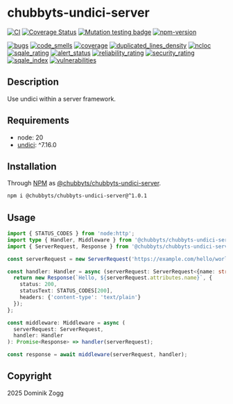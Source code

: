 # chubbyts-undici-server

[![CI](https://github.com/chubbyts/chubbyts-undici-server/workflows/CI/badge.svg?branch=master)](https://github.com/chubbyts/chubbyts-undici-server/actions?query=workflow%3ACI)
[![Coverage Status](https://coveralls.io/repos/github/chubbyts/chubbyts-undici-server/badge.svg?branch=master)](https://coveralls.io/github/chubbyts/chubbyts-undici-server?branch=master)
[![Mutation testing badge](https://img.shields.io/endpoint?style=flat&url=https%3A%2F%2Fbadge-api.stryker-mutator.io%2Fgithub.com%2Fchubbyts%2Fchubbyts-undici-server%2Fmaster)](https://dashboard.stryker-mutator.io/reports/github.com/chubbyts/chubbyts-undici-server/master)
[![npm-version](https://img.shields.io/npm/v/@chubbyts/chubbyts-undici-server.svg)](https://www.npmjs.com/package/@chubbyts/chubbyts-undici-server)

[![bugs](https://sonarcloud.io/api/project_badges/measure?project=chubbyts_chubbyts-undici-server&metric=bugs)](https://sonarcloud.io/dashboard?id=chubbyts_chubbyts-undici-server)
[![code_smells](https://sonarcloud.io/api/project_badges/measure?project=chubbyts_chubbyts-undici-server&metric=code_smells)](https://sonarcloud.io/dashboard?id=chubbyts_chubbyts-undici-server)
[![coverage](https://sonarcloud.io/api/project_badges/measure?project=chubbyts_chubbyts-undici-server&metric=coverage)](https://sonarcloud.io/dashboard?id=chubbyts_chubbyts-undici-server)
[![duplicated_lines_density](https://sonarcloud.io/api/project_badges/measure?project=chubbyts_chubbyts-undici-server&metric=duplicated_lines_density)](https://sonarcloud.io/dashboard?id=chubbyts_chubbyts-undici-server)
[![ncloc](https://sonarcloud.io/api/project_badges/measure?project=chubbyts_chubbyts-undici-server&metric=ncloc)](https://sonarcloud.io/dashboard?id=chubbyts_chubbyts-undici-server)
[![sqale_rating](https://sonarcloud.io/api/project_badges/measure?project=chubbyts_chubbyts-undici-server&metric=sqale_rating)](https://sonarcloud.io/dashboard?id=chubbyts_chubbyts-undici-server)
[![alert_status](https://sonarcloud.io/api/project_badges/measure?project=chubbyts_chubbyts-undici-server&metric=alert_status)](https://sonarcloud.io/dashboard?id=chubbyts_chubbyts-undici-server)
[![reliability_rating](https://sonarcloud.io/api/project_badges/measure?project=chubbyts_chubbyts-undici-server&metric=reliability_rating)](https://sonarcloud.io/dashboard?id=chubbyts_chubbyts-undici-server)
[![security_rating](https://sonarcloud.io/api/project_badges/measure?project=chubbyts_chubbyts-undici-server&metric=security_rating)](https://sonarcloud.io/dashboard?id=chubbyts_chubbyts-undici-server)
[![sqale_index](https://sonarcloud.io/api/project_badges/measure?project=chubbyts_chubbyts-undici-server&metric=sqale_index)](https://sonarcloud.io/dashboard?id=chubbyts_chubbyts-undici-server)
[![vulnerabilities](https://sonarcloud.io/api/project_badges/measure?project=chubbyts_chubbyts-undici-server&metric=vulnerabilities)](https://sonarcloud.io/dashboard?id=chubbyts_chubbyts-undici-server)

## Description

Use undici within a server framework.

## Requirements

 * node: 20
 * [undici][2]: ^7.16.0

## Installation

Through [NPM](https://www.npmjs.com) as [@chubbyts/chubbyts-undici-server][1].

```sh
npm i @chubbyts/chubbyts-undici-server@^1.0.1
```

## Usage

```ts
import { STATUS_CODES } from 'node:http';
import type { Handler, Middleware } from '@chubbyts/chubbyts-undici-server/dist/server';
import { ServerRequest, Response } from '@chubbyts/chubbyts-undici-server/dist/server';

const serverRequest = new ServerRequest('https://example.com/hello/world');

const handler: Handler = async (serverRequest: ServerRequest<{name: string}>): Promise<Response> => {
  return new Response(`Hello, ${serverRequest.attributes.name}`, {
    status: 200,
    statusText: STATUS_CODES[200],
    headers: {'content-type': 'text/plain'}
  });
};

const middleware: Middleware = async (
  serverRequest: ServerRequest,
  handler: Handler
): Promise<Response> => handler(serverRequest);

const response = await middleware(serverRequest, handler);
```

## Copyright

2025 Dominik Zogg

[1]: https://www.npmjs.com/package/@chubbyts/chubbyts-undici-server
[2]: https://www.npmjs.com/package/undici
